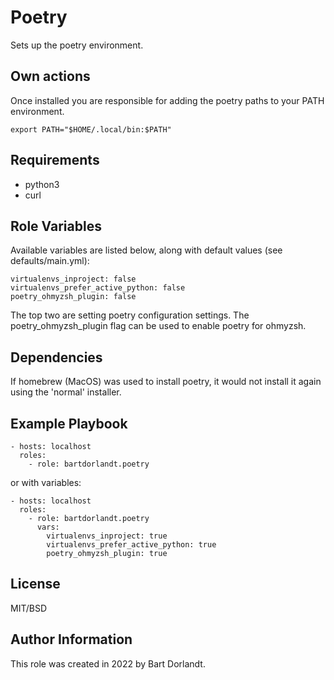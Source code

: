 # Poetry
Sets up the poetry environment.

## Own actions
Once installed you are responsible for adding the poetry paths to your PATH environment.

    export PATH="$HOME/.local/bin:$PATH"

## Requirements
- python3
- curl

## Role Variables
Available variables are listed below, along with default values (see defaults/main.yml):

    virtualenvs_inproject: false
    virtualenvs_prefer_active_python: false
    poetry_ohmyzsh_plugin: false

The top two are setting poetry configuration settings. The poetry_ohmyzsh_plugin flag can be used to enable poetry for ohmyzsh.


## Dependencies
If homebrew (MacOS) was used to install poetry, it would not install it again using the 'normal' installer.

## Example Playbook

    - hosts: localhost
      roles:
        - role: bartdorlandt.poetry

or with variables:

    - hosts: localhost
      roles:
        - role: bartdorlandt.poetry
          vars:
            virtualenvs_inproject: true
            virtualenvs_prefer_active_python: true
            poetry_ohmyzsh_plugin: true

## License

MIT/BSD

## Author Information

This role was created in 2022 by Bart Dorlandt.
